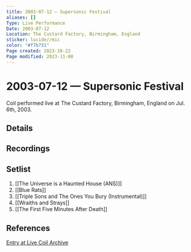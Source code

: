 ```yaml
---
title: 2003-07-12 — Supersonic Festival
aliases: []
Type: Live Performance
Date: 2003-07-12
Location: The Custard Factory, Birmingham, England
sticker: lucide//mic
color: "#f7b731"
Page created: 2023-10-22
Page modified: 2023-11-08
---
```


# 2003-07-12 — Supersonic Festival

Coil performed live at The Custard Factory, Birmingham, England on Jul. 6th, 2003.

## Details


## Recordings


## Setlist
1. [[The Universe is a Haunted House (ANS)]]
2. [[Blue Rats]]
3. [[Triple Sons and The Ones You Bury (Instrumental)]]
4. [[Wraiths and Strays]]
5. [[The First Five Minutes After Death]]

## References

[Entry at Live Coil Archive](https://live-coil-archive.com/2003-2/2003-supersonic-festival/)
